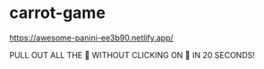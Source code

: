 # carrot-game
https://awesome-panini-ee3b90.netlify.app/

PULL OUT ALL THE 🥕 WITHOUT CLICKING ON 🐛 IN 20 SECONDS!

